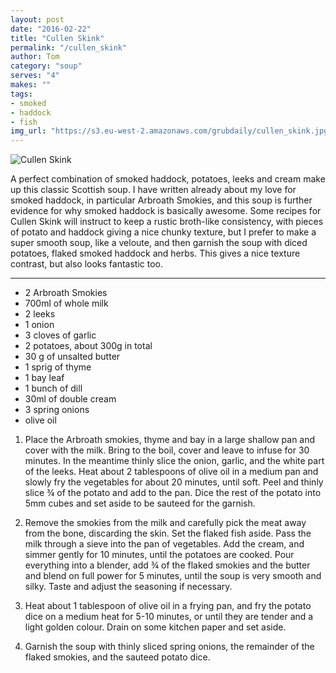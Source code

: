 ```yaml
---
layout: post
date: "2016-02-22"
title: "Cullen Skink"
permalink: "/cullen_skink"
author: Tom
category: "soup"
serves: "4"
makes: ""
tags:
- smoked
- haddock
- fish
img_url: "https://s3.eu-west-2.amazonaws.com/grubdaily/cullen_skink.jpg"
---
```

<img src="https://s3.eu-west-2.amazonaws.com/grubdaily/cullen_skink.jpg" alt="Cullen Skink" />

A perfect combination of smoked haddock, potatoes, leeks and cream make up this classic Scottish soup. I have written already about my love for smoked haddock, in particular Arbroath Smokies, and this soup is further evidence for why smoked haddock is basically awesome. Some recipes for Cullen Skink will instruct to keep a rustic broth-like consistency, with pieces of potato and haddock giving a nice chunky texture, but I prefer to make a super smooth soup, like a veloute, and then garnish the soup with diced potatoes, flaked smoked haddock and herbs. This gives a nice texture contrast, but also looks fantastic too.

---
* 2 Arbroath Smokies
* 700ml of whole milk
* 2 leeks
* 1 onion
* 3 cloves of garlic
* 2 potatoes, about 300g in total
* 30 g  of unsalted butter
* 1 sprig of thyme
* 1 bay leaf
* 1 bunch of dill
* 30ml of double cream
* 3 spring onions
* olive oil

1. Place the Arbroath smokies, thyme and bay in a large shallow pan and cover with the milk. Bring to the boil, cover and leave to infuse for 30 minutes. In the meantime thinly slice the onion, garlic, and the white part of the leeks. Heat about 2 tablespoons of olive oil in a medium pan and slowly fry the vegetables for about 20 minutes, until soft. Peel and thinly slice ¾ of the potato and add to the pan. Dice the rest of the potato into 5mm cubes and set aside to be sauteed for the garnish.

2. Remove the smokies from the milk and carefully pick the meat away from the bone, discarding the skin. Set the flaked fish aside. Pass the milk through a sieve into the pan of vegetables. Add the cream, and simmer gently for 10 minutes, until the potatoes are cooked. Pour everything into a blender, add ¾ of the flaked smokies and the butter and blend on full power for 5 minutes, until the soup is very smooth and silky. Taste and adjust the seasoning if necessary.

3. Heat  about 1 tablespoon of olive oil in a frying pan, and fry the potato dice on a medium heat for 5-10 minutes, or until they are tender and a light golden colour. Drain on some kitchen paper and set aside.

4. Garnish the soup with thinly sliced spring onions, the remainder of the flaked smokies, and the sauteed potato dice.

